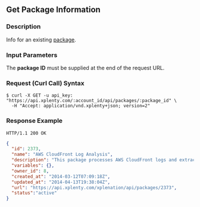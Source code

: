 ## Get Package Information

### Description
Info for an existing [package](https://github.com/xplenty/xplenty-api-doc-v2/blob/master/resources/package.md).

### Input Parameters
The **package ID** must be supplied at the end of the request URL.

### Request (Curl Call) Syntax
```shell
$ curl -X GET -u api_key: "https://api.xplenty.com/:account_id/api/packages/:package_id" \
  -H "Accept: application/vnd.xplenty+json; version=2" 
```

### Response Example
```HTTP
HTTP/1.1 200 OK
```

```json
{
  "id": 2373,
  "name": "AWS CloudFront Log Analysis",
  "description": "This package processes AWS CloudFront logs and extracts traffic information by time, geography and URIs",
  "variables": {},
  "owner_id": 8,
  "created_at": "2014-03-12T07:09:18Z",
  "updated_at": "2014-04-13T19:38:04Z",
  "url": "https://api.xplenty.com/xplenation/api/packages/2373",
  "status":"active"
}
```
